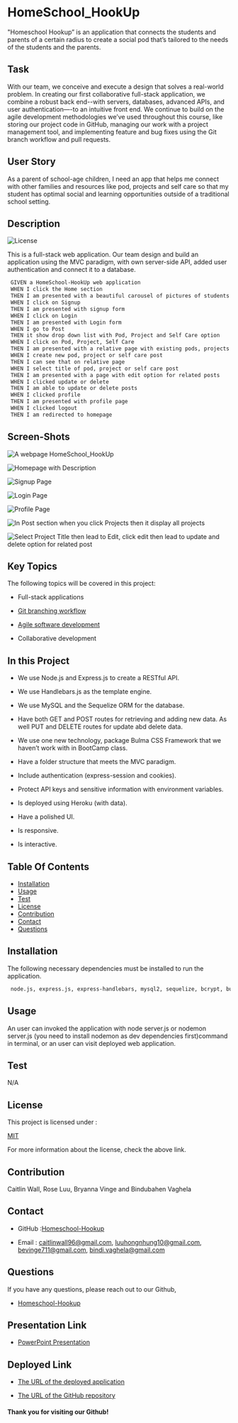 # HomeSchool_HookUp

"Homeschool Hookup” is an application that connects the students and parents of a certain radius to create a social pod that’s tailored to the needs of the students and the parents.

## Task

With our team, we conceive and execute a design that solves a real-world problem. In creating our first collaborative full-stack application, we combine a robust back end--with servers, databases, advanced APIs, and user authentication—-to an intuitive front end. We continue to build on the agile development methodologies we’ve used throughout this course, like storing our project code in GitHub, managing our work with a project management tool, and implementing feature and bug fixes using the Git branch workflow and pull requests.

## User Story

 As a parent of school-age children, I need an app that helps me connect with other families and resources like pod, projects and self care  so that my student has optimal social and learning opportunities outside of a traditional school setting.

## Description

 ![License](https://img.shields.io/badge/License-MIT-yellow)

 This is a full-stack web application. Our team design and build an application using the MVC paradigm, with own server-side API, added user authentication and connect it to a database.

```md
 GIVEN a HomeSchool-HookUp web application
 WHEN I click the Home section
 THEN I am presented with a beautiful carousel of pictures of students , description about app and navbar with different links
 WHEN I click on Signup
 THEN I am presented with signup form
 WHEN I click on Login 
 THEN I am presented with Login form
 WHEN I go to Post 
 THEN it show drop down list with Pod, Project and Self Care option
 WHEN I click on Pod, Project, Self Care
 THEN I am presented with a relative page with existing pods, projects or Self Care posts.
 WHEN I create new pod, project or self care post
 THEN I can see that on relative page
 WHEN I select title of pod, project or self care post
 THEN I am presented with a page with edit option for related posts
 WHEN I clicked update or delete 
 THEN I am able to update or delete posts
 WHEN I clicked profile
 THEN I am presented with profile page
 WHEN I clicked logout
 THEN I am redirected to homepage
 ```

## Screen-Shots

![A webpage HomeSchool_HookUp](assets/Homepage1.png)

![Homepage with Description](assets/Homepage2.png)

![Signup Page](assets/Signup.png)

![Login Page](assets/Login.png)

![Profile Page](assets/Profile.png)

![In Post section when you click Projects then it display all projects](assets/Project.png)

![Select Project Title then lead to Edit, click edit then lead to update and delete option for related post](assets/ProUpdateDelete.png)

## Key Topics

The following topics will be covered in this project:

* Full-stack applications

* [Git branching workflow](https://git-scm.com/book/en/v2/Git-Branching-Branching-Workflows)

* [Agile software development](https://en.wikipedia.org/wiki/Agile_software_development)

* Collaborative development

## In this Project 

* We use Node.js and Express.js to create a RESTful API.

* We use Handlebars.js as the template engine.

* We use MySQL and the Sequelize ORM for the database.

* Have both GET and POST routes for retrieving and adding new data. 
  As well PUT and DELETE routes for update abd delete data.

* We use one new technology, package Bulma CSS Framework that we haven’t work with in BootCamp class.

* Have a folder structure that meets the MVC paradigm.

* Include authentication (express-session and cookies).

* Protect API keys and sensitive information with environment variables.

* Is deployed using Heroku (with data).

* Have a polished UI.

* Is responsive.

* Is interactive. 

## Table Of Contents

- [Installation](#installation)
- [Usage](#usage)
- [Test](#test)
- [License](#license)
- [Contribution](#contribution)
- [Contact](#contact)
- [Questions](#questions)
    
## Installation 

The following necessary dependencies must be installed to run the application.

  ```md
   node.js, express.js, express-handlebars, mysql2, sequelize, bcrypt, bulma, bulma-carousel, dotenv, express-session and connect-session-sequelize
   ```

## Usage

 An user can invoked the application with node server.js or nodemon server.js (you need to install nodemon as dev dependencies first)command in terminal, or an user can visit deployed web application.

## Test
  N/A

## License

This project is licensed under :

 [MIT](https://opensource.org/licenses/MIT)

For more information about the license, check the above link.

## Contribution

Caitlin Wall, Rose Luu, Bryanna Vinge and Bindubahen Vaghela

## Contact

* GitHub :[Homeschool-Hookup](https://github.com/Homeschool-Hookup)

* Email : caitlinwall96@gmail.com, 
          luuhongnhung10@gmail.com,
          bevinge711@gmail.com, 
          bindi.vaghela@gmail.com
    
## Questions

If you have any questions, please reach out to our Github,

* [Homeschool-Hookup](https://github.com/Homeschool-Hookup)

## Presentation Link

* [PowerPoint Presentation](https://docs.google.com/presentation/d/1HZMUus7v0lnBxk-RvF6nIwsYdlGleCJsVJtFXbDlO-E/edit?usp=sharing)

## Deployed Link

* [The URL of the deployed application]()

* [The URL of the GitHub repository](https://github.com/Homeschool-Hookup/HomeSchool_HookUp)

#### Thank you for visiting our Github!
